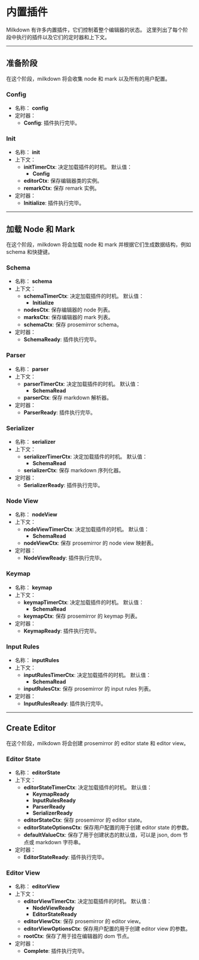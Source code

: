 # 内置插件

Milkdown 有许多内置插件，它们控制着整个编辑器的状态。
这里列出了每个阶段中执行的插件以及它们的定时器和上下文。

---

## 准备阶段

在这个阶段，milkdown 将会收集 node 和 mark 以及所有的用户配置。

### Config

-   名称： **config**
-   定时器：
    -   **Config**: 插件执行完毕。

### Init

-   名称： **init**
-   上下文：
    -   **initTimerCtx**: 决定加载插件的时机。
        默认值：
        -   **Config**
    -   **editorCtx**: 保存编辑器类的实例。
    -   **remarkCtx**: 保存 remark 实例。
-   定时器：
    -   **Initialize**: 插件执行完毕。

---

## 加载 Node 和 Mark

在这个阶段，milkdown 将会加载 node 和 mark 并根据它们生成数据结构，例如 schema 和快捷键。

### Schema

-   名称： **schema**
-   上下文：
    -   **schemaTimerCtx**: 决定加载插件的时机。
        默认值：
        -   **Initialize**
    -   **nodesCtx**: 保存编辑器的 node 列表。
    -   **marksCtx**: 保存编辑器的 mark 列表。
    -   **schemaCtx**: 保存 prosemirror schema。
-   定时器：
    -   **SchemaReady**: 插件执行完毕。

### Parser

-   名称： **parser**
-   上下文：
    -   **parserTimerCtx**: 决定加载插件的时机。
        默认值：
        -   **SchemaRead**
    -   **parserCtx**: 保存 markdown 解析器。
-   定时器：
    -   **ParserReady**: 插件执行完毕。

### Serializer

-   名称： **serializer**
-   上下文：
    -   **serializerTimerCtx**: 决定加载插件的时机。
        默认值：
        -   **SchemaRead**
    -   **serializerCtx**: 保存 markdown 序列化器。
-   定时器：
    -   **SerializerReady**: 插件执行完毕。

### Node View

-   名称： **nodeView**
-   上下文：
    -   **nodeViewTimerCtx**: 决定加载插件的时机。
        默认值：
        -   **SchemaRead**
    -   **nodeViewCtx**: 保存 prosemirror 的 node view 映射表。
-   定时器：
    -   **NodeViewReady**: 插件执行完毕。

### Keymap

-   名称： **keymap**
-   上下文：
    -   **keymapTimerCtx**: 决定加载插件的时机。
        默认值：
        -   **SchemaRead**
    -   **keymapCtx**: 保存 prosemirror 的 keymap 列表。
-   定时器：
    -   **KeymapReady**: 插件执行完毕。

### Input Rules

-   名称： **inputRules**
-   上下文：
    -   **inputRulesTimerCtx**: 决定加载插件的时机。
        默认值：
        -   **SchemaRead**
    -   **inputRulesCtx**: 保存 prosemirror 的 input rules 列表。
-   定时器：
    -   **InputRulesReady**: 插件执行完毕。

---

## Create Editor

在这个阶段，milkdown 将会创建 prosemirror 的 editor state 和 editor view。

### Editor State

-   名称： **editorState**
-   上下文：
    -   **editorStateTimerCtx**: 决定加载插件的时机。
        默认值：
        -   **KeymapReady**
        -   **InputRulesReady**
        -   **ParserReady**
        -   **SerializerReady**
    -   **editorStateCtx**: 保存 prosemirror 的 editor state。
    -   **editorStateOptionsCtx**: 保存用户配置的用于创建 editor state 的参数。
    -   **defaultValueCtx**: 保存了用于创建状态的默认值，可以是 json, dom 节点或 markdown 字符串。
-   定时器：
    -   **EditorStateReady**: 插件执行完毕。

### Editor View

-   名称： **editorView**
-   上下文：
    -   **editorViewTimerCtx**: 决定加载插件的时机。
        默认值：
        -   **NodeViewReady**
        -   **EditorStateReady**
    -   **editorViewCtx**: 保存 prosemirror 的 editor view。
    -   **editorViewOptionsCtx**: 保存用户配置的用于创建 editor view 的参数。
    -   **rootCtx**: 保存了用于挂在编辑器的 dom 节点。
-   定时器：
    -   **Complete**: 插件执行完毕。
